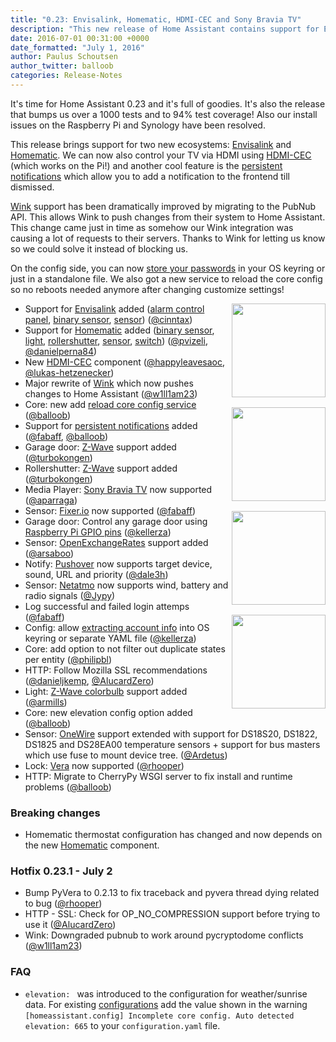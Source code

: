 ```yaml
---
title: "0.23: Envisalink, Homematic, HDMI-CEC and Sony Bravia TV"
description: "This new release of Home Assistant contains support for Envisalink, Homematic, Sony Bravia TV and HDMI-CEC. Additionally was the Wink support improved and CherryPy is the new WSGI server."
date: 2016-07-01 00:31:00 +0000
date_formatted: "July 1, 2016"
author: Paulus Schoutsen
author_twitter: balloob
categories: Release-Notes
---
```


It's time for Home Assistant 0.23 and it's full of goodies. It's also the release that bumps us over a 1000 tests and to 94% test coverage! Also our install issues on the Raspberry Pi and Synology have been resolved.

This release brings support for two new ecosystems: [Envisalink] and [Homematic]. We can now also control your TV via HDMI using [HDMI-CEC] (which works on the Pi!) and another cool feature is the [persistent notifications] which allow you to add a notification to the frontend till dismissed.

[Wink] support has been dramatically improved by migrating to the PubNub API. This allows Wink to push changes from their system to Home Assistant. This change came just in time as somehow our Wink integration was causing a lot of requests to their servers. Thanks to Wink for letting us know so we could solve it instead of blocking us.

On the config side, you can now [store your passwords][secrets] in your OS keyring or just in a standalone file. We also got a new service to reload the core config so no reboots needed anymore after changing customize settings!

<img src='/images/supported_brands/bravia.png' style='clear: right; margin-left: 5px; border:none; box-shadow: none; float: right; margin-bottom: 16px;' width='150' /><img src='/images/supported_brands/eyezon.png' style='clear: right; margin-left: 5px; border:none; box-shadow: none; float: right; margin-bottom: 16px;' width='150' /><img src='/images/supported_brands/homematic.png' style='clear: right; margin-left: 5px; border:none; box-shadow: none; float: right; margin-bottom: 16px;' width='150' /><img src='/images/supported_brands/openexchangerates.png' style='clear: right; margin-left: 5px; border:none; box-shadow: none; float: right; margin-bottom: 16px;' width='150' />

- Support for [Envisalink] added ([alarm control panel][envi-alarm], [binary sensor][envi-binary-sensor], [sensor][envi-sensor]) ([@cinntax])
- Support for [Homematic] added ([binary sensor][hm-binary-sensor], [light][hm-light], [rollershutter][hm-rollershutter], [sensor][hm-sensor], [switch][hm-switch]) ([@pvizeli], [@danielperna84])
- New [HDMI-CEC] component ([@happyleavesaoc], [@lukas-hetzenecker])
- Major rewrite of [Wink] which now pushes changes to Home Assistant ([@w1ll1am23])
- Core: new add [reload core config service] ([@balloob])
- Support for [persistent notifications] added ([@fabaff], [@balloob])
- Garage door: [Z-Wave][zwave-garage-door] support added ([@turbokongen])
- Rollershutter: [Z-Wave][zwave-rollershutter] support added ([@turbokongen])
- Media Player: [Sony Bravia TV] now supported ([@aparraga])
- Sensor: [Fixer.io] now supported ([@fabaff])
- Garage door: Control any garage door using [Raspberry Pi GPIO pins] ([@kellerza])
- Sensor: [OpenExchangeRates] support added ([@arsaboo])
- Notify: [Pushover] now supports target device, sound, URL and priority ([@dale3h])
- Sensor: [Netatmo] now supports wind, battery and radio signals ([@Jypy])
- Log successful and failed login attemps ([@fabaff])
- Config: allow [extracting account info][secrets] into OS keyring or separate YAML file ([@kellerza])
- Core: add option to not filter out duplicate states per entity ([@philipbl])
- HTTP: Follow Mozilla SSL recommendations ([@danieljkemp], [@AlucardZero])
- Light: [Z-Wave colorbulb][zwave-light] support added ([@armills])
- Core: new elevation config option added ([@balloob])
- Sensor: [OneWire] support extended with support for DS18S20, DS1822, DS1825 and DS28EA00 temperature sensors + support for bus masters which use fuse to mount device tree. ([@Ardetus])
- Lock: [Vera] now supported ([@rhooper])
- HTTP: Migrate to CherryPy WSGI server to fix install and runtime problems ([@balloob])

### Breaking changes

- Homematic thermostat configuration has changed and now depends on the new [Homematic] component.

### Hotfix 0.23.1 - July 2

- Bump PyVera to 0.2.13 to fix traceback and pyvera thread dying related to bug ([@rhooper])
- HTTP - SSL: Check for OP_NO_COMPRESSION support before trying to use it ([@AlucardZero])
- Wink: Downgraded pubnub to work around pycryptodome conflicts ([@w1ll1am23])

### FAQ

- `elevation: ` was introduced to the configuration for weather/sunrise data. For existing [configurations][elevation] add the value shown in the warning `[homeassistant.config] Incomplete core config. Auto detected elevation: 665` to your `configuration.yaml` file.

[@AlucardZero]: https://github.com/AlucardZero/
[@aparraga]: https://github.com/aparraga/
[@Ardetus]: https://github.com/Ardetus/
[@armills]: https://github.com/armills/
[@arsaboo]: https://github.com/arsaboo/
[@balloob]: https://github.com/balloob/
[@cinntax]: https://github.com/cinntax/
[@dale3h]: https://github.com/dale3h/
[@danieljkemp]: https://github.com/danieljkemp/
[@danielperna84]: https://github.com/danielperna84/
[@fabaff]: https://github.com/fabaff/
[@happyleavesaoc]: https://github.com/happyleavesaoc/
[@Jypy]: https://github.com/Jypy/
[@kellerza]: https://github.com/kellerza/
[@lukas-hetzenecker]: https://github.com/lukas-hetzenecker/
[@philipbl]: https://github.com/philipbl/
[@pvizeli]: https://github.com/pvizeli/
[@rhooper]: https://github.com/rhooper/
[@turbokongen]: https://github.com/turbokongen/
[@w1ll1am23]: https://github.com/w1ll1am23/
[envi-alarm]: /components/envisalink/
[envi-binary-sensor]: /components/envisalink/
[envi-sensor]: /components/envisalink/
[Envisalink]: /components/envisalink/
[HDMI-CEC]: /components/hdmi_cec/
[hm-binary-sensor]: /components/homematic/
[hm-light]: /components/homematic/
[hm-rollershutter]: /components/homematic/
[hm-sensor]: /components/homematic/
[hm-switch]: /components/homematic/
[Homematic]: /components/homematic/
[Netatmo]: /components/netatmo/
[OneWire]: /components/onewire/
[OpenExchangeRates]: /components/openexchangerates/
[Pushover]: /components/pushover/
[secrets]: /topics/secrets/
[Vera]: /components/vera/
[Wink]: /components/wink/
[zwave-garage-door]: /components/zwave/#cover
[zwave-light]: /components/zwave/
[zwave-rollershutter]: /components/zwave/#cover
[Fixer.io]: /components/fixer/
[persistent notifications]: /components/persistent_notification/
[reload core config service]: /getting-started/customizing-devices/#reloading-customize
[Sony Bravia TV]: /components/braviatv/
[Raspberry Pi GPIO pins]: /components/rpi_gpio/#remote-raspberry-pi-cover
[elevation]: /getting-started/basic/
